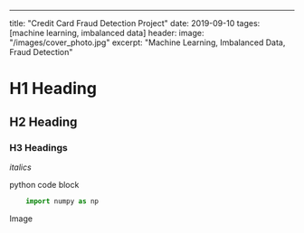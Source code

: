 ---
title: "Credit Card Fraud Detection Project"
date: 2019-09-10
tages: [machine learning, imbalanced data]
header:
    image: "/images/cover_photo.jpg"
excerpt: "Machine Learning, Imbalanced Data, Fraud Detection"

# H1 Heading

## H2 Heading

### H3 Headings

*italics* 

python code block

``` python
    import numpy as np
```

Image